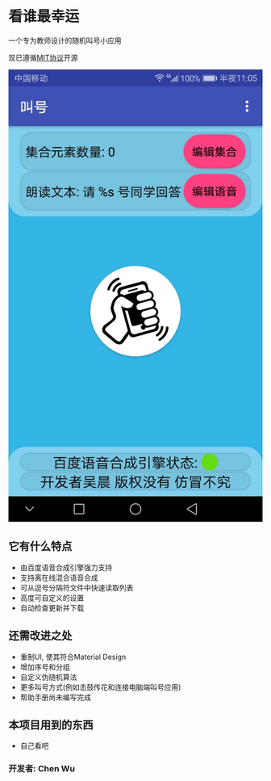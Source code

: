 # 看谁最幸运

一个专为教师设计的随机叫号小应用

现已遵循[MIT协议](https://github.com/DawningW/Random/blob/master/LICENSE)开源

![主界面](./screenshot.jpg)

## 它有什么特点
- 由百度语音合成引擎强力支持
- 支持离在线混合语音合成
- 可从逗号分隔符文件中快速读取列表
- 高度可自定义的设置
- 自动检查更新并下载

## 还需改进之处
- 重制UI, 使其符合Material Design
- 增加序号和分组
- 自定义伪随机算法
- 更多叫号方式(例如击鼓传花和连接电脑端叫号应用)
- 帮助手册尚未编写完成

## 本项目用到的东西
- 自己看吧

### 开发者: Chen Wu
